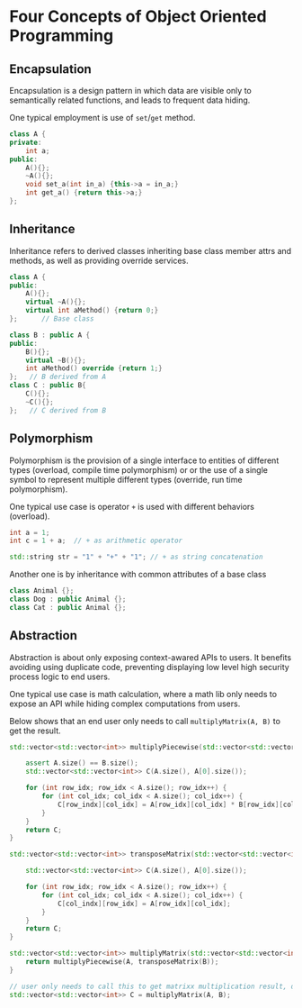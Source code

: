 # Four Concepts of Object Oriented Programming

## Encapsulation

Encapsulation is a design pattern in which data are visible only to semantically related functions, and leads to frequent data hiding.

One typical employment is use of `set`/`get` method.

```cpp
class A {
private:
    int a;
public:
    A(){};
    ~A(){};
    void set_a(int in_a) {this->a = in_a;}
    int get_a() {return this->a;}
};
```

## Inheritance

Inheritance refers to derived classes inheriting base class member attrs and methods, as well as providing override services.

```cpp
class A {
public:
    A(){};
    virtual ~A(){};
    virtual int aMethod() {return 0;}
};      // Base class

class B : public A {
public:
    B(){};
    virtual ~B(){};
    int aMethod() override {return 1;}
};   // B derived from A
class C : public B{
    C(){};
    ~C(){};
};   // C derived from B
```

## Polymorphism

Polymorphism is the provision of a single interface to entities of different types (overload, compile time polymorphism) or or the use of a single symbol to represent multiple different types (override, run time polymorphism).

One typical use case is operator `+` is used with different behaviors (overload).

```cpp
int a = 1;
int c = 1 + a;  // + as arithmetic operator

std::string str = "1" + "+" + "1"; // + as string concatenation
```

Another one is by inheritance with common attributes of a base class
```cpp
class Animal {};
class Dog : public Animal {};
class Cat : public Animal {};
```

## Abstraction

Abstraction is about only exposing context-awared APIs to users. It benefits avoiding using duplicate code, preventing displaying low level high security process logic to end users.

One typical use case is math calculation, where a math lib only needs to expose an API while hiding complex computations from users.

Below shows that an end user only needs to call `multiplyMatrix(A, B)` to get the result.
```cpp
std::vector<std::vector<int>> multiplyPiecewise(std::vector<std::vector<int>>& A, std::vector<std::vector<int>>& B) {

    assert A.size() == B.size();
    std::vector<std::vector<int>> C(A.size(), A[0].size());

    for (int row_idx; row_idx < A.size(); row_idx++) {
        for (int col_idx; col_idx < A.size(); col_idx++) {
            C[row_indx][col_idx] = A[row_idx][col_idx] * B[row_idx][col_idx];
        }
    }
    return C;
}

std::vector<std::vector<int>> transposeMatrix(std::vector<std::vector<int>>& A){

    std::vector<std::vector<int>> C(A.size(), A[0].size());

    for (int row_idx; row_idx < A.size(); row_idx++) {
        for (int col_idx; col_idx < A.size(); col_idx++) {
            C[col_indx][row_idx] = A[row_idx][col_idx];
        }
    }
    return C;
}

std::vector<std::vector<int>> multiplyMatrix(std::vector<std::vector<int>>& A, std::vector<std::vector<int>>& B){
    return multiplyPiecewise(A, transposeMatrix(B));
}

// user only needs to call this to get matrixx multiplication result, do not need to concern nitty-gritty computation details
std::vector<std::vector<int>> C = multiplyMatrix(A, B); 
```